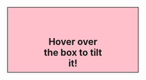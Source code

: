 <div style="border: 1px solid black; width: 300px; height: 150px;">
  <div style="background-color: pink; width: 100%; height: 100%; position: relative; transition: transform 0.5s;">
    <h2 style="position: absolute; top: 50%; left: 50%; transform: translate(-50%, -50%); text-align: center;">Hover over the box to tilt it!</h2>
  </div>
</div>

<script>
  const tiltBox = document.querySelector('.tilt-box');
  tiltBox.addEventListener('mousemove', (e) => {
    const tiltX = (e.pageX - tiltBox.offsetLeft) / 20;
    const tiltY = (e.pageY - tiltBox.offsetTop) / -20;
    tiltBox.style.transform = `rotateX(${tiltY}deg) rotateY(${tiltX}deg)`;
  });
  tiltBox.addEventListener('mouseleave', () => {
    tiltBox.style.transform = `rotateX(0deg) rotateY(0deg)`;
  });
</script>
